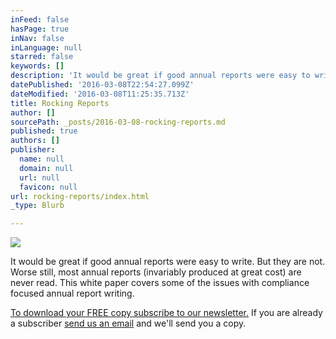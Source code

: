```yaml
---
inFeed: false
hasPage: true
inNav: false
inLanguage: null
starred: false
keywords: []
description: 'It would be great if good annual reports were easy to write. But they are not. Worse still, most annual reports (invariably produced at great cost) are never read. This white paper covers some of the issues with compliance focused annual report writing.'
datePublished: '2016-03-08T22:54:27.099Z'
dateModified: '2016-03-08T11:25:35.713Z'
title: Rocking Reports
author: []
sourcePath: _posts/2016-03-08-rocking-reports.md
published: true
authors: []
publisher:
  name: null
  domain: null
  url: null
  favicon: null
url: rocking-reports/index.html
_type: Blurb

---
```

![](https://the-grid-user-content.s3-us-west-2.amazonaws.com/9e21e692-394b-4786-8118-1acf27f35e78.jpg)

It would be great if good annual reports were easy to write. But they are not. Worse still, most annual reports (invariably produced at great cost) are never read. This white paper covers some of the issues with compliance focused annual report writing.

[To download your FREE copy subscribe to our newsletter.][0] If you are already a subscriber [][1][send us an email][1] and we'll send you a copy.

[0]: http://vbic.us7.list-manage.com/subscribe?u=2cc4239758d763b87b7070e86&id=5606321d11
[1]: mailto:contactus@ravencg.com.au